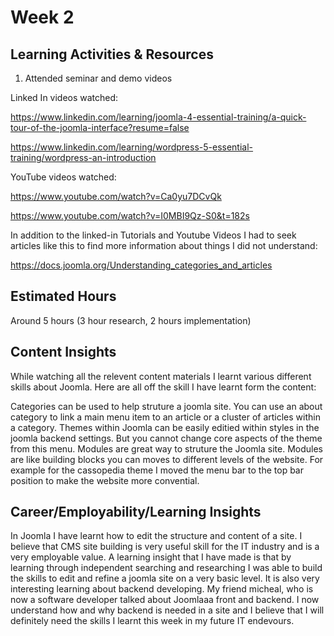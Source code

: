 # Week 2

## Learning Activities & Resources

1. Attended seminar and demo videos


Linked In videos watched: 

https://www.linkedin.com/learning/joomla-4-essential-training/a-quick-tour-of-the-joomla-interface?resume=false

https://www.linkedin.com/learning/wordpress-5-essential-training/wordpress-an-introduction


YouTube videos watched:

https://www.youtube.com/watch?v=Ca0yu7DCvQk

https://www.youtube.com/watch?v=I0MBI9Qz-S0&t=182s

In addition to the linked-in Tutorials and Youtube Videos I had to seek articles like this to find more information about things I did not understand:

https://docs.joomla.org/Understanding_categories_and_articles

## Estimated Hours

Around 5 hours (3 hour research, 2 hours implementation)

## Content Insights

While watching all the relevent content materials I learnt various different skills about Joomla. Here are all off the skill I have learnt form the content:

Categories can be used to help struture a joomla site. You can use an about category to link a main menu item to an article or a cluster of articles within a category. 
Themes within Joomla can be easily editied within styles in the joomla backend settings. But you cannot change core aspects of the theme from this menu. 
Modules are great way to struture the Joomla site. Modules are like building blocks you can moves to different levels of the website. For example for the cassopedia theme I moved the menu bar to the top bar position to make the website more convential. 

## Career/Employability/Learning Insights

In Joomla I have learnt how to edit the structure and content of a site. I believe that CMS site building is very useful skill for the IT industry and is a very employable value. A learning insight that I have made is that by learning through independent searching and researching I was able to build the skills to edit and refine a joomla site on a very basic level. It is also very interesting learning about backend developing. My friend micheal, who is now a software developer talked about Joomlaaa front and backend. I now understand how and why backend is needed in a site and I believe that I will definitely need the skills I learnt this week in my future IT endevours. 

